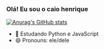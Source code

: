 ### Olá! Eu sou o caio henrique
[![Anurag's GitHub stats](https://github-readme-stats.vercel.app/api?username=caiohsv&show_icons=true&theme=radical)](https://github.com/anuraghazra/github-readme-stats)


- 🌱 Estudando Python e JavaScript
- 😄 Pronouns: ele/dele



